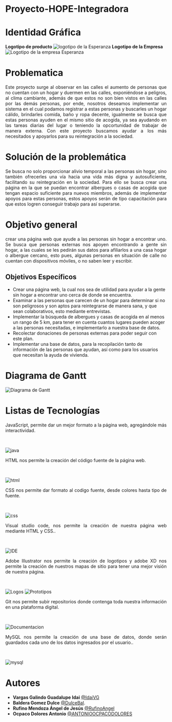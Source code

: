 # Proyecto-HOPE-Integradora
# **Identidad Gráfica**
**Logotipo de producto**
![logotipo de la Esperanza](/Images/Logo_Hope.jpg) 
**Logotipo de la Empresa**
![Logotipo de la empresa Esperanza](/Images/Hope_empresa.png)


# **Problematica**
<p align = "justify">
Este proyecto surge al observar en las calles el aumento de personas que no cuentan con un hogar y duermen en las calles, exponiéndose a peligros, al clima cambiante, además de que estos no son bien vistos en las calles por las demás personas, por ende, nosotros deseamos implementar un sistema en el cual podamos registrar a estas personas y buscarles un hogar cálido, brindarles comida, baño y ropa decente, igualmente se busca que estas personas ayuden en el mismo sitio de acogida, ya sea ayudando en las tareas diarias del lugar o teniendo la opcortunidad de trabajar de manera externa. Con este proyecto buscamos ayudar a los más necesitados y apoyarlos para su reintegración a la sociedad.</p>

# **Solución de la problemática**
<p align ="justify">
Se busca no solo proporcionar alivio temporal a las personas sin hogar, sino también ofrecerles una vía hacia una vida más digna y autosuficiente, facilitando su reintegración en la sociedad. Para ello se busca crear una página en la que se puedan encontrar albergues o casas de acogida que tengan espacio suficiente para nuevos miembros, además de implementar apoyos para estas personas, estos apoyos serán de tipo capacitación para que estos logren conseguir trabajo para así superarse.</p>

# **Objetivo general**
<p align = "justify">
crear una página web que ayude a las personas sin hogar a encontrar uno. Se busca que personas externas nos apoyen encontrando a gente sin hogar, a las cuales se les pedirán sus datos para afiliarlos a una casa hogar o albergue cercano, esto pues, algunas personas en situación de calle no cuentan con dispositivos móviles, o no saben leer y escribir.</p>

## **Objetivos Específicos**
- Crear una página web, la cual nos sea de utilidad para ayudar a la gente sin hogar a encontrar uno cerca de donde se encuentra.
- Examinar a las personas que carecen de un hogar para determinar si no son peligrosos y son aptos para reintegrarse de manera sana, y que sean colaborativos, esto mediante entrevistas.
- Implementar la búsqueda de albergues y casas de acogida en al menos un rango de 5 km, para tener en cuenta cuantos lugares pueden acoger a las personas necesitadas, e implementarlo a nuestra base de datos.
- Recolectar donaciones de personas externas para poder seguir con este plan.
- Implementar una base de datos, para la recopilación tanto de información de las personas que ayudan, así como para los usuarios que necesitan la ayuda de vivienda.

# **Diagrama de Gantt**
![Diagrama de Gantt](/Images/Diagrama_de_Gantt.png)

# **Listas de Tecnologías**
<p align = "justify">JavaScript, permite dar un mejor formato a la página web, agregándole más interactividad.</p><br>

![java](/Images/JavaScript.svg)

<p align = "justify">HTML nos permite la creación del código fuente de la página web.</p><br>

![html](/Images/HTML5.svg) 

<p align = "justify">CSS nos permite dar formato al codigo fuente, desde colores hasta tipo de fuente.</p><br>

![css](/Images/CSS3-1572B6.svg)

<p align = "justify">Visual studio code, nos permite la creación de nuestra página web mediante HTML y CSS..</p><br>

![IDE](/Images/Visual_Studio_Code-0078D4.svg)

<p align = "justify">Adobe Illustrator nos permite la creación de logotipos y adobe XD nos permite la creación de nuestros mapas de sitio para tener una mejor visión de nuestra página.</p><br>

![Logos](/Images/Adobe_Illustrator-FF9A00.svg) ![Prototipos](/Images/Adobe%20_XD-470137.svg)

<p align = "justify">Git nos permite subir repositorios donde contenga toda nuestra información en una plataforma digital.</p><br>

![Documentacion](/Images/GIT-E44C30.svg)

<p align = "justify">MySQL nos permite la creación de una base de datos, donde serán guardados cada uno de los datos ingresados por el usuario..</p><br>

![mysql](/Images/MySQL-005C84.svg)


# **Autores**
- **Vargas Galindo Guadalupe Idai** [@IdaiVG](https://github.com/IdaiVG)
- **Baldera Gomez Dulce** [@DulceBal](https://github.com/DulceBal).
- **Rufino Mendoza Ángel de Jesús** [@RufinoAngel](https://github.com/RufinoAngel)
- **Ocpaco Dolores Antonio** [@ANTONIOOCPACODOLORES](https://github.com/ANTONIOOCPACODOLORES)
